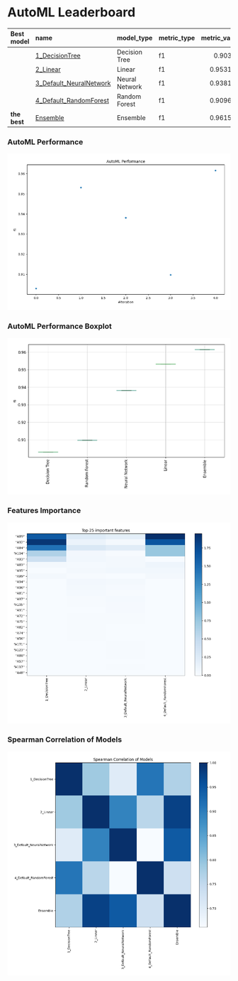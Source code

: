 # AutoML Leaderboard

| Best model   | name                                                         | model_type     | metric_type   |   metric_value |   train_time |
|:-------------|:-------------------------------------------------------------|:---------------|:--------------|---------------:|-------------:|
|              | [1_DecisionTree](1_DecisionTree/README.md)                   | Decision Tree  | f1            |       0.90301  |         6.27 |
|              | [2_Linear](2_Linear/README.md)                               | Linear         | f1            |       0.953177 |         3.64 |
|              | [3_Default_NeuralNetwork](3_Default_NeuralNetwork/README.md) | Neural Network | f1            |       0.938127 |         3.32 |
|              | [4_Default_RandomForest](4_Default_RandomForest/README.md)   | Random Forest  | f1            |       0.909699 |         4.76 |
| **the best** | [Ensemble](Ensemble/README.md)                               | Ensemble       | f1            |       0.961538 |         0.27 |

### AutoML Performance
![AutoML Performance](ldb_performance.png)

### AutoML Performance Boxplot
![AutoML Performance Boxplot](ldb_performance_boxplot.png)

### Features Importance
![features importance across models](features_heatmap.png)



### Spearman Correlation of Models
![models spearman correlation](correlation_heatmap.png)


